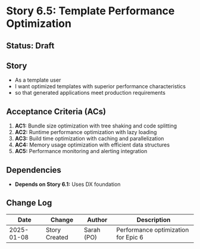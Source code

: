 # Story 6.5: Template Performance Optimization

## Status: Draft

## Story

- As a template user
- I want optimized templates with superior performance characteristics
- so that generated applications meet production requirements

## Acceptance Criteria (ACs)

1. **AC1:** Bundle size optimization with tree shaking and code splitting
2. **AC2:** Runtime performance optimization with lazy loading
3. **AC3:** Build time optimization with caching and parallelization
4. **AC4:** Memory usage optimization with efficient data structures
5. **AC5:** Performance monitoring and alerting integration

## Dependencies

- **Depends on Story 6.1:** Uses DX foundation

## Change Log

| Date       | Change        | Author     | Description                         |
| ---------- | ------------- | ---------- | ----------------------------------- |
| 2025-01-08 | Story Created | Sarah (PO) | Performance optimization for Epic 6 |
